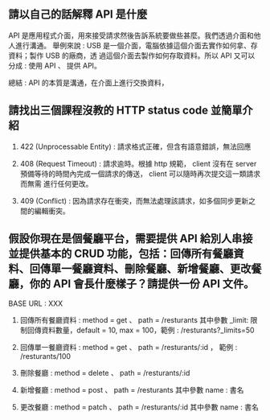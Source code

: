 ## 請以自己的話解釋 API 是什麼

API 是應用程式介面，用來接受請求然後告訴系統要做些甚麼。我們透過介面和他人進行溝通。
舉例來說 : USB 是一個介面，電腦依據這個介面去實作如何拿、存資料；製作 USB 的廠商，透
過這個介面去製作如何存取資料。所以 API 又可以分成 : 使用 API 、 提供 API。

總結 : API 的本質是溝通，在介面上進行交換資料，

## 請找出三個課程沒教的 HTTP status code 並簡單介紹

1. 422 (Unprocessable Entity) : 請求格式正確，但含有語意錯誤，無法回應

2. 408 (Request Timeout) : 請求逾時。根據 http 規範， client 沒有在 server
預備等待的時間內完成一個請求的傳送， client 可以隨時再次提交這一類請求而無需
進行任何更改。

3. 409 (Conflict) : 因為請求存在衝突，而無法處理該請求，如多個同步更新之間的編輯衝突。


## 假設你現在是個餐廳平台，需要提供 API 給別人串接並提供基本的 CRUD 功能，包括：回傳所有餐廳資料、回傳單一餐廳資料、刪除餐廳、新增餐廳、更改餐廳，你的 API 會長什麼樣子？請提供一份 API 文件。

BASE URL : XXX

1. 回傳所有餐廳資料 : method = get 、 path = /resturants 其中參數 _limit: 限制回傳資料數量，default = 10, max = 100，範例 : /resturants?_limits=50

2. 回傳單一餐廳資料 : method = get 、 path = /resturants/:id ， 範例 : /resturants/100

3. 刪除餐廳 : method = delete 、 path = /resturants/:id

4. 新增餐廳 : method = post 、 path = /resturants 其中參數 name : 書名

5. 更改餐廳 : method = patch 、 path = /resturants/:id 其中參數 name : 書名

